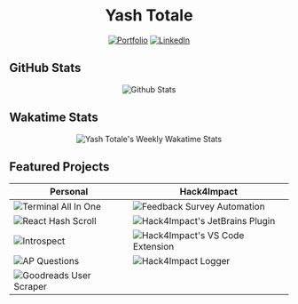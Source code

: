 <h1 align="center">Yash Totale</h1>

<p align="center">
  <a href="https://www.hackerrank.com/yashtotale"><img src="https://img.shields.io/badge/Portfolio-lightblue?style=for-the-badge&logo=googlechrome&logoColor=black" alt="Portfolio"/></a>
  <a href="https://www.linkedin.com/in/yash-totale/"><img src="https://img.shields.io/badge/LinkedIn-0077B5?style=for-the-badge&logo=linkedin&logoColor=white" alt="LinkedIn"></a>
</p>

## GitHub Stats

<p align="center">
  <img src="https://github-readme-stats.vercel.app/api?username=YashTotale&count_private=true&show_icons=true&theme=slateorange&title_color=fff" alt="Github Stats">
</p>

## Wakatime Stats

<p align="center">
  <img src="https://github-readme-stats.vercel.app/api/wakatime?username=YashT&theme=slateorange&layout=compact&custom_title=Yash%20Totale%27s%20Weekly%20Wakatime%20Stats&title_color=fff" alt="Yash Totale's Weekly Wakatime Stats">
</p>

## Featured Projects

| Personal                                                                                                                  | Hack4Impact                                                                                                                        |
| ------------------------------------------------------------------------------------------------------------------------- | ---------------------------------------------------------------------------------------------------------------------------------- |
| ![Terminal All In One](https://github-readme-stats.vercel.app/api/pin?username=YashTotale&repo=terminal-all-in-one)       | ![Feedback Survey Automation](https://github-readme-stats.vercel.app/api/pin?username=hack4impact&repo=feedback-survey-automation) |
| ![React Hash Scroll](https://github-readme-stats.vercel.app/api/pin?username=YashTotale&repo=react-hash-scroll)           | ![Hack4Impact's JetBrains Plugin](https://github-readme-stats.vercel.app/api/pin?username=hack4impact&repo=jetbrains-plugin)       |
| ![Introspect](https://github-readme-stats.vercel.app/api/pin?username=YashTotale&repo=introspect)                         | ![Hack4Impact's VS Code Extension](https://github-readme-stats.vercel.app/api/pin?username=hack4impact&repo=vscode-extension)      |
| ![AP Questions](https://github-readme-stats.vercel.app/api/pin?username=YashTotale&repo=ap-questions)                     | ![Hack4Impact Logger](https://github-readme-stats.vercel.app/api/pin?username=hack4impact&repo=logger)                             |
| ![Goodreads User Scraper](https://github-readme-stats.vercel.app/api/pin?username=YashTotale&repo=goodreads-user-scraper) |                                                                                                                                    |
